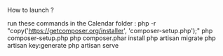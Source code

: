 How to launch ?

run these commands in the Calendar folder :
    php -r "copy('https://getcomposer.org/installer', 'composer-setup.php');"
    php composer-setup.php
    php composer.phar install
    php artisan migrate
    php artisan key:generate
    php artisan serve
